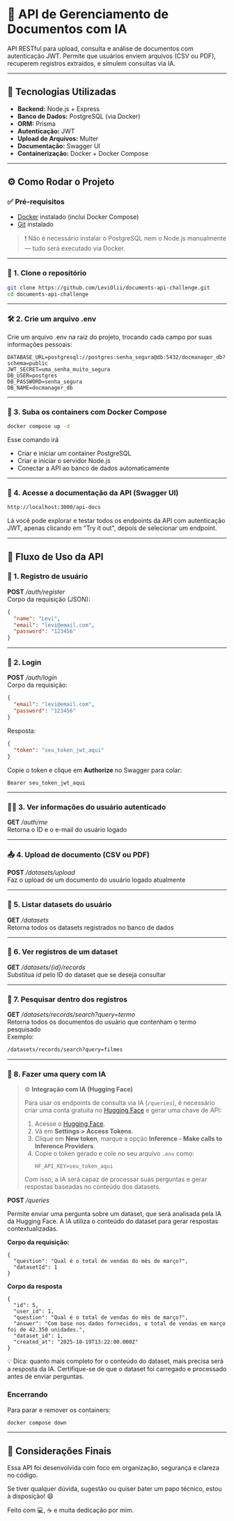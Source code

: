 # 🚀 API de Gerenciamento de Documentos com IA

API RESTful para upload, consulta e análise de documentos com autenticação JWT.  Permite que usuários enviem arquivos (CSV ou PDF), recuperem registros extraídos, e simulem consultas via IA.

---

## 🔧 Tecnologias Utilizadas

- **Backend:** Node.js + Express
- **Banco de Dados:** PostgreSQL (via Docker)
- **ORM:** Prisma
- **Autenticação:** JWT
- **Upload de Arquivos:** Multer
- **Documentação:** Swagger UI
- **Containerização:** Docker + Docker Compose

---

## ⚙️ Como Rodar o Projeto

### ✅ Pré-requisitos

- [Docker](https://www.docker.com/products/docker-desktop) instalado (inclui Docker Compose)
- [Git](https://git-scm.com/) instalado

> ❗ Não é necessário instalar o PostgreSQL nem o Node.js manualmente — tudo será executado via Docker.

---

### 📁 1. Clone o repositório

```bash
git clone https://github.com/LeviOlii/documents-api-challenge.git
cd documents-api-challenge

```

---

### 🛠️ 2. Crie um arquivo .env
Crie um arquivo .env na raiz do projeto, trocando cada campo por suas informações pessoais:

```env
DATABASE_URL=postgresql://postgres:senha_segura@db:5432/docmanager_db?schema=public
JWT_SECRET=uma_senha_muito_segura
DB_USER=postgres
DB_PASSWORD=senha_segura
DB_NAME=docmanager_db
```
---

### 🐳 3. Suba os containers com Docker Compose

```bash
docker compose up -d
```
Esse comando irá
* Criar e iniciar um container PostgreSQL
* Criar e iniciar o servidor Node.js
* Conectar a API ao banco de dados automaticamente

---

### 📖 4. Acesse a documentação da API (Swagger UI)

```bash
http://localhost:3000/api-docs
```
Lá você pode explorar e testar todos os endpoints da API com autenticação JWT, apenas clicando em "Try it out", depois de selecionar um endpoint.

---

## 🧪 Fluxo de Uso da API

### 🔐 1. Registro de usuário
**POST** */auth/register*  
Corpo da requisição (JSON):

```json
{
  "name": "Levi",
  "email": "levi@email.com",
  "password": "123456"
}

```

---

### 🔑 2. Login
**POST** */auth/login*  
Corpo da requisição:

```json
{
  "email": "levi@email.com",
  "password": "123456"
}

```

Resposta:

```json
{
  "token": "seu_token_jwt_aqui"
}
```

Copie o token e clique em **Authorize** no Swagger para colar:

```nginx
Bearer seu_token_jwt_aqui
```

---

### 🙋‍♂️ 3. Ver informações do usuário autenticado
**GET** */auth/me*  
Retorna o ID e o e-mail do usuário logado

---

### 📤 4. Upload de documento (CSV ou PDF)
**POST** */datasets/upload*  
Faz o upload de um documento do usuário logado atualmente

---

### 📂 5. Listar datasets do usuário  
**GET** */datasets*  
Retorna todos os datasets registrados no banco de dados

---

### 📄 6. Ver registros de um dataset
**GET** */datasets/{id}/records*  
Substitua *id* pelo ID do dataset que se deseja consultar

---

### 🔎 7. Pesquisar dentro dos registros
**GET** */datasets/records/search?query=termo*  
Retorna todos os documentos do usuário que contenham o termo pesquisado  
Exemplo:
```bash
/datasets/records/search?query=filmes
```

---

### 🤖 8. Fazer uma query com IA

> ⚙️ **Integração com IA (Hugging Face)**
>
> Para usar os endpoints de consulta via IA (`/queries`), é necessário criar uma conta gratuita no [Hugging Face](https://huggingface.co/) e gerar uma chave de API:
>
> 1. Acesse o [Hugging Face](https://huggingface.co/).
> 2. Vá em **Settings > Access Tokens**.
> 3. Clique em **New token**, marque a opção **Inference - Make calls to Inference Providers**.
> 4. Copie o token gerado e cole no seu arquivo `.env` como:
>    ```env
>    HF_API_KEY=seu_token_aqui
>    ```
>
> Com isso, a IA será capaz de processar suas perguntas e gerar respostas baseadas no conteúdo dos datasets.


**POST** */queries*

Permite enviar uma pergunta sobre um dataset, que será analisada pela IA da Hugging Face. 
A IA utiliza o conteúdo do dataset para gerar respostas contextualizadas.

**Corpo da requisição:**
```
{
  "question": "Qual é o total de vendas do mês de março?",
  "datasetId": 1
}
```
**Corpo da resposta**
```
{
  "id": 5,
  "user_id": 1,
  "question": "Qual é o total de vendas do mês de março?",
  "answer": "Com base nos dados fornecidos, o total de vendas em março foi de 42.350 unidades.",
  "dataset_id": 1,
  "created_at": "2025-10-19T13:22:00.000Z"
}
```
💡 Dica: quanto mais completo for o conteúdo do dataset, mais precisa será a resposta da IA. Certifique-se de que o dataset foi carregado e processado antes de enviar perguntas.

### Encerrando
Para parar e remover os containers:

```bash
docker compose down
```
---

## 🎯 Considerações Finais

Essa API foi desenvolvida com foco em organização, segurança e clareza no código.  

Se tiver qualquer dúvida, sugestão ou quiser bater um papo técnico, estou à disposição! 😄

Feito com 💻, ☕ e muita dedicação por mim.
